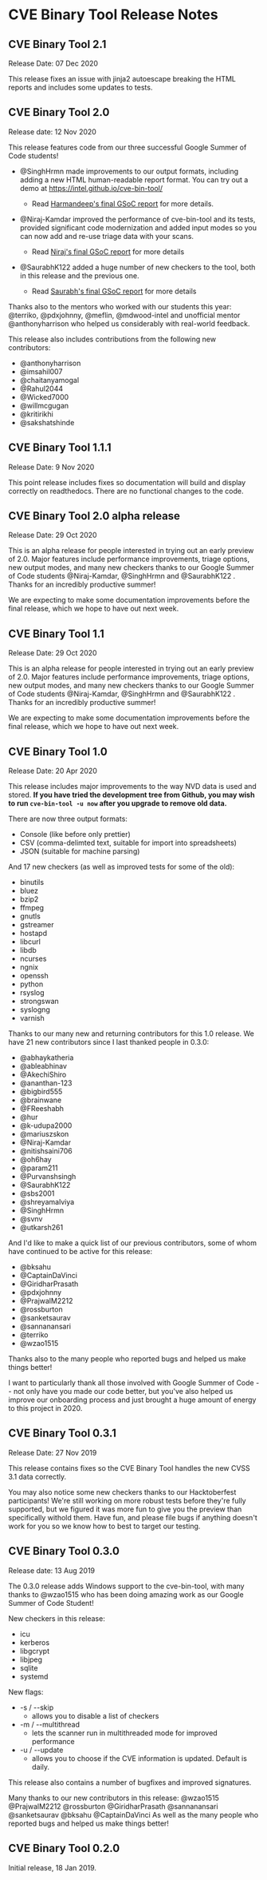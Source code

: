 # CVE Binary Tool Release Notes

## CVE Binary Tool 2.1

Release Date: 07 Dec 2020

This release fixes an issue with jinja2 autoescape breaking the HTML reports
and includes some updates to tests.

## CVE Binary Tool 2.0

Release date: 12 Nov 2020

This release features code from our three successful Google Summer of Code students!

* @SinghHrmn made improvements to our output formats, including adding a
  new HTML human-readable report format.  You can try out a demo at <https://intel.github.io/cve-bin-tool/>
  * Read [Harmandeep's final GSoC report](https://gist.github.com/SinghHrmn/dd83b31b22bf73e45bd8489117e20a96) for more details.

* @Niraj-Kamdar improved the performance of cve-bin-tool and its tests,
 provided significant code modernization and added input modes so you can now
add and re-use triage data with your scans.  
  * Read [Niraj's final GSoC report](https://dev.to/nirajkamdar/cve-binary-tool-gsoc-final-report-4nlk) for more details

* @SaurabhK122 added a huge number of new checkers to the tool, both in this release and the previous one.
  * Read [Saurabh's final GSoC report](https://gist.github.com/SaurabhK122/a32947749fde10cfea80bdbd1f388da6) for more details

Thanks also to the mentors who worked with our students this year: @terriko, @pdxjohnny, @meflin, @mdwood-intel and unofficial mentor @anthonyharrison who helped us considerably with real-world feedback.

This release also includes contributions from the following new contributors:

* @anthonyharrison
* @imsahil007
* @chaitanyamogal
* @Rahul2044
* @Wicked7000
* @willmcgugan
* @kritirikhi
* @sakshatshinde

## CVE Binary Tool 1.1.1

Release Date: 9 Nov 2020

This point release includes fixes so documentation will build and display correctly on readthedocs. There are no functional changes to the code.

## CVE Binary Tool 2.0 alpha release

Release Date: 29 Oct 2020

This is an alpha release for people interested in trying out an early preview of 2.0. Major features include performance improvements, triage options, new output modes, and many new checkers thanks to our Google Summer of Code students @Niraj-Kamdar, @SinghHrmn and @SaurabhK122 . Thanks for an incredibly productive summer!

We are expecting to make some documentation improvements before the final release, which we hope to have out next week.

## CVE Binary Tool 1.1

Release Date: 29 Oct 2020

This is an alpha release for people interested in trying out an early preview of 2.0. Major features include performance improvements, triage options, new output modes, and many new checkers thanks to our Google Summer of Code students @Niraj-Kamdar, @SinghHrmn and @SaurabhK122 . Thanks for an incredibly productive summer!

We are expecting to make some documentation improvements before the final release, which we hope to have out next week.

## CVE Binary Tool 1.0

Release Date: 20 Apr 2020

This release includes major improvements to the way NVD data is used and
stored.  **If you have tried the development tree from Github, you may wish
to run `cve-bin-tool -u now` after you upgrade to remove old data.**

There are now three output formats:

* Console (like before only prettier)
* CSV (comma-delimted text, suitable for import into spreadsheets)
* JSON (suitable for machine parsing)

And 17 new checkers (as well as improved tests for some of the old):

* binutils
* bluez
* bzip2
* ffmpeg
* gnutls
* gstreamer
* hostapd
* libcurl
* libdb
* ncurses
* ngnix
* openssh
* python
* rsyslog
* strongswan
* syslogng
* varnish

Thanks to our many new and returning contributors for this 1.0 release.  We have 21 new contributors since I last thanked people in 0.3.0:

* @abhaykatheria
* @ableabhinav
* @AkechiShiro
* @ananthan-123
* @bigbird555
* @brainwane
* @FReeshabh
* @hur
* @k-udupa2000
* @mariuszskon
* @Niraj-Kamdar
* @nitishsaini706
* @oh6hay
* @param211
* @Purvanshsingh
* @SaurabhK122
* @sbs2001
* @shreyamalviya
* @SinghHrmn
* @svnv
* @utkarsh261

And I'd like to make a quick list of our previous contributors, some of whom have continued to be active for this release:

* @bksahu
* @CaptainDaVinci
* @GiridharPrasath
* @pdxjohnny
* @PrajwalM2212
* @rossburton
* @sanketsaurav
* @sannanansari
* @terriko
* @wzao1515

Thanks also to the many people who reported bugs and helped us make things
better!  

I want to particularly thank all those involved with Google Summer
of Code -- not only have you made our code better, but you've also helped us
improve our onboarding process and just brought a huge amount of energy to
this project in 2020.  

## CVE Binary Tool 0.3.1

Release Date: 27 Nov 2019

This release contains fixes so the CVE Binary Tool handles the new CVSS 3.1 data correctly.  

You may also notice some new checkers thanks to our Hacktoberfest participants!  We're still working on more robust tests before they're fully supported, but we figured it was more fun to give you the preview than specifically withold them.  Have fun, and please file bugs if anything doesn't work for you so we know how to best to target our testing.

## CVE Binary Tool 0.3.0

Release date: 13 Aug 2019

The 0.3.0 release adds Windows support to the cve-bin-tool, with many thanks to @wzao1515 who has been doing amazing work as our Google Summer of Code Student!  

New checkers in this release:

* icu
* kerberos
* libgcrypt
* libjpeg
* sqlite
* systemd

New flags:

* -s / --skip
  * allows you to disable a list of checkers
* -m / --multithread
  * lets the scanner run in multithreaded mode for improved performance
* -u / --update
  * allows you to choose if the CVE information is updated.  Default is daily.

This release also contains a number of bugfixes and improved signatures.  

Many thanks to our new contributors in this release:
@wzao1515 @PrajwalM2212 @rossburton @GiridharPrasath @sannanansari @sanketsaurav @bksahu @CaptainDaVinci
As well as the many people who reported bugs and helped us make things better!

## CVE Binary Tool 0.2.0

Initial release, 18 Jan 2019.
